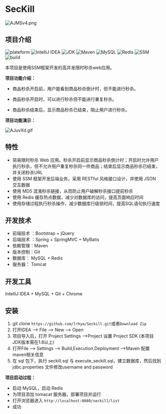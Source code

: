 # SecKill

![AJMSv4.png](https://s2.ax1x.com/2019/03/23/AJMSv4.png)



## 项目介绍

![plateform](https://img.shields.io/badge/plateform-windows-lightgrey.svg) 
![IntelliJ IDEA](https://img.shields.io/badge/IntelliJ%20IDEA-2018.2.7-8B0000.svg) 
![JDK](https://img.shields.io/badge/JDK-1.8.0_121-3A5FCD.svg) 
![Maven](https://img.shields.io/badge/Maven-3.6.0-ff69b4.svg) 
![MySQL](https://img.shields.io/badge/MySQL-5.7.21-20B2AA.svg) 
![Redis](https://img.shields.io/badge/Redis-3.2.100-20B2AA.svg) 
![SSM](https://img.shields.io/badge/SSM-framework-brightgreen.svg) 
![build](https://img.shields.io/badge/build-passing-brightgreen.svg) 

本项目是使用SSM框架开发的高并发限时秒杀web应用。

**项目功能介绍：**

- 商品秒杀开启前，用户能看到商品秒杀倒计时，但不能进行秒杀。

- 商品秒杀开启时，可以进行秒杀但不能进行重复秒杀。

- 商品秒杀结束后，显示商品秒杀已结束，阻止用户进行秒杀。

  

**项目功能演示：**

![AJuvXd.gif](https://s2.ax1x.com/2019/03/23/AJuvXd.gif)



## 特性

- 简易限时秒杀 Web 应用。秒杀开启前显示商品秒杀倒计时；开启时允许用户执行秒杀，但不允许用户重复秒杀同一件商品；结束后显示商品秒杀已结束，并关闭秒杀URL
- 使用 SSM 框架开发后端业务，采用 RESTful 风格接口设计，并使用 JSON 交互数据
- 使用 MD5 混淆秒杀链接，从而防止用户破解秒杀接口提前秒杀
- 使用 Redis 缓存热点数据，减少对数据库的访问，提高页面响应时间
- 使用存储过程执行秒杀操作，减少数据库行级锁时间，提高SQL语句执行速度



## 开发技术

- 前端技术 ：Bootstrap + jQuery 
- 后端技术 ：Spring + SpringMVC + MyBatis 
- 依赖管理：Maven
- 版本控制：Git
- 数据库： MySQL + Redis
- 服务器： Tomcat



## 开发工具

IntelliJ IDEA + MySQL + Git + Chrome



## 安装

1. git clone `https://github.com/lrhya/Seckill.git`或者`Download Zip`
2. 打开IDEA --> File --> New --> Open
3. 项目导入后，打开 Project Settings -->Project 设置 Project SDK (本项目JDK版本需在1.8以上)
4. 打开File --> Settings --> Build,Execution,Deployment -->Maven 配置maven相关信息
5. 在 sql 包下，执行 seckill.sql 与 execute_seckill.sql，建立数据库，然后找到 jdbc.properties 文件修改username and password

**项目启动过程：**

- 启动 MySQL，启动 Redis
- 为项目添加 tomacat 服务器，部署项目并运行
- 打开浏览器进入 `http://localhost:8080/seckill/list`
- 成功